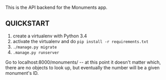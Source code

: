 This is the API backend for the Monuments app.

## QUICKSTART

1. create a virtualenv with Python 3.4
2. activate the virtualenv and do `pip install -r requirements.txt`
3. `./manage.py migrate`
4. `.manage.py runserver`

Go to localhost:8000/monuments/<some number> -- at this point it doesn't matter which, there are no objects to look up, but eventually the number will be a given monument's ID. 